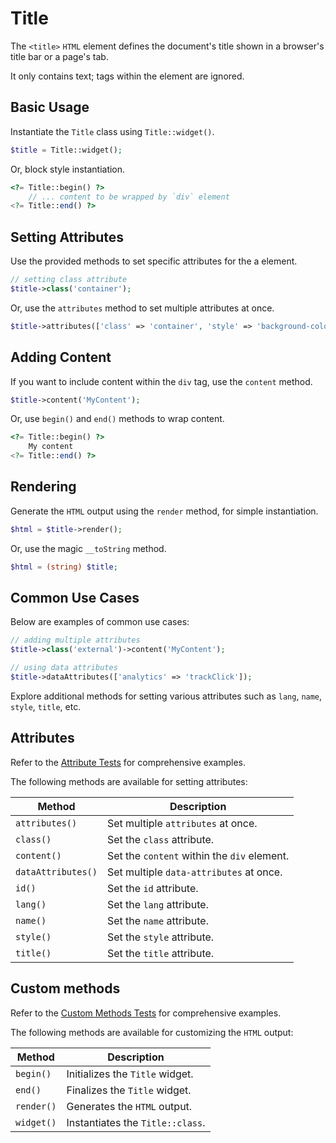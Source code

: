 # Title

The `<title>` `HTML` element defines the document's title shown in a browser's title bar or a page's tab.

It only contains text; tags within the element are ignored.

## Basic Usage

Instantiate the `Title` class using `Title::widget()`.

```php
$title = Title::widget();
```

Or, block style instantiation.

```php
<?= Title::begin() ?>
    // ... content to be wrapped by `div` element
<?= Title::end() ?>
```

## Setting Attributes

Use the provided methods to set specific attributes for the a element.

```php
// setting class attribute
$title->class('container');
```

Or, use the `attributes` method to set multiple attributes at once.

```php
$title->attributes(['class' => 'container', 'style' => 'background-color: #eee;']);
```

## Adding Content

If you want to include content within the `div` tag, use the `content` method.

```php
$title->content('MyContent');
```

Or, use `begin()` and `end()` methods to wrap content.

```php
<?= Title::begin() ?>
    My content
<?= Title::end() ?>
```

## Rendering

Generate the `HTML` output using the `render` method, for simple instantiation. 

```php
$html = $title->render();
```

Or, use the magic `__toString` method.

```php
$html = (string) $title;
```

## Common Use Cases

Below are examples of common use cases:

```php
// adding multiple attributes
$title->class('external')->content('MyContent');

// using data attributes
$title->dataAttributes(['analytics' => 'trackClick']);
```

Explore additional methods for setting various attributes such as `lang`, `name`, `style`, `title`, etc.

## Attributes

Refer to the [Attribute Tests](https://github.com/php-forge/html/blob/main/tests/Title/AttributeTest.php) for
comprehensive examples.

The following methods are available for setting attributes:

| Method            | Description                                                                                      |
| ----------------- | ------------------------------------------------------------------------------------------------ |
| `attributes()`    | Set multiple `attributes` at once.                                                               |
| `class()`         | Set the `class` attribute.                                                                       |
| `content()`       | Set the `content` within the `div` element.                                                      |
| `dataAttributes()`| Set multiple `data-attributes` at once.                                                          |
| `id()`            | Set the `id` attribute.                                                                          |
| `lang()`          | Set the `lang` attribute.                                                                        |
| `name()`          | Set the `name` attribute.                                                                        |
| `style()`         | Set the `style` attribute.                                                                       |
| `title()`         | Set the `title` attribute.                                                                       |

## Custom methods

Refer to the [Custom Methods Tests](https://github.com/php-forge/html/blob/main/tests/Title/CustomMethodTest.php) for
comprehensive examples.

The following methods are available for customizing the `HTML` output:

| Method    | Description                                                                                              |
| --------- | -------------------------------------------------------------------------------------------------------- |
| `begin()` | Initializes the `Title` widget.                                                                          |
| `end()`   | Finalizes the `Title` widget.                                                                            |
| `render()`| Generates the `HTML` output.                                                                             |
| `widget()`| Instantiates the `Title::class`.                                                                         |
